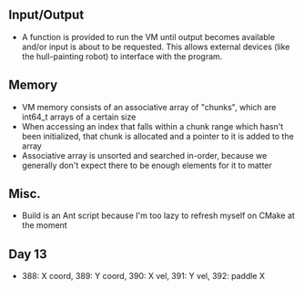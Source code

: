 ## Input/Output

* A function is provided to run the VM until output becomes available and/or input is about to be requested. This allows external devices (like the hull-painting robot) to interface with the program.

## Memory

* VM memory consists of an associative array of "chunks", which are int64_t arrays of a certain size
* When accessing an index that falls within a chunk range which hasn't been initialized, that chunk is allocated and a pointer to it is added to the array
* Associative array is unsorted and searched in-order, because we generally don't expect there to be enough elements for it to matter

## Misc.

* Build is an Ant script because I'm too lazy to refresh myself on CMake at the moment

## Day 13

* 388: X coord, 389: Y coord, 390: X vel, 391: Y vel, 392: paddle X
